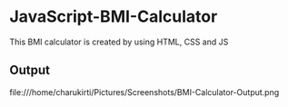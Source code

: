 # JavaScript-BMI-Calculator
This BMI calculator is created by using HTML, CSS and JS
## Output
 file:///home/charukirti/Pictures/Screenshots/BMI-Calculator-Output.png
